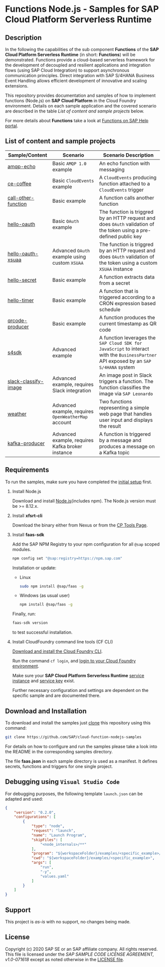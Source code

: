# Functions Node.js - Samples for SAP Cloud Platform Serverless Runtime

## Description
In the following the capabilities of the sub component **Functions** of the **SAP Cloud Platform Serverless Runtime** (in short: **Functions**) will be demonstrated. Functions provide a cloud-based serverless framework for the development of decoupled and resilient applications and integration flows (using SAP Cloud Integration) to support asynchronous communication principles.
Direct integration with SAP S/4HANA Business Event Handling allows efficient development of innovative and scaling extensions.

This repository provides documentation and samples of how to implement functions (Node.js) on **SAP Cloud Platform** in the Cloud Foundry environment. Details on each sample application and the covered scenario are described in the table _List of content and sample projects_ below.

For more details about **Functions** take a look at [Functions on SAP Help portal](https://help.sap.com/viewer/bf7b2ff68518427c85b30ac3184ad215/Cloud/en-US/7b8cc2b0e8d141d6aa37c7dff4d70b82.html).

## List of content and sample projects

|Sample/Content|Scenario|Scenario Description|
|---|---|---|
|[amqp-echo](./examples/amqp-echo)| Basic `AMQP 1.0` example | An echo function with messaging |
|[ce-coffee](./examples/ce-coffee)| Basic `CloudEvents` example | A `CloudEvents` producing function attached to a `CloudEvents` trigger |
|[call-other-function](./examples/call-other-function)| Basic example | A function calls another function |
|[hello-oauth](./examples/hello-oauth) | Basic `OAuth` example | The function is triggred by an HTTP request and does `OAuth` validation of the token using a pre-defined public key |
|[hello-oauth-xsuaa](./examples/hello-oauth-xsuaa) | Advanced `OAuth` example using custom `XSUAA` | The function is triggred by an HTTP request and does `OAuth` validation of the token using a custom `XSUAA` instance |
|[hello-secret](./examples/hello-secret) | Basic example | A function extracts data from a secret |
|[hello-timer](./examples/hello-timer)| Basic example | A function that is triggered according to a CRON expression based schedule |
|[qrcode-producer](./examples/qrcode-producer)| Basic example | A function produces the current timestamp as QR code |
|[s4sdk](./examples/s4sdk)| Advanced example | A function leverages the `SAP Cloud SDK for JavaScript` to interact with the `BusinessPartner` API exposed by an `SAP S/4HANA` system |
|[slack-classify-image](./examples/slack-classify-image)| Advanced example, requires Slack integration | An image post in Slack triggers a function. The function classifies the image via `SAP Leonardo` |
|[weather](./examples/weather)| Advanced example, requires `OpenWeatherMap` account | Two functions representing a simple web page that handles user input and displays the result |
|[kafka-producer](./examples/kafka-producer)| Advanced example, requires Kafka broker instance | A function is triggered by a message and produces a message on a Kafka topic |

## Requirements
To run the samples, make sure you have completed the [initial setup](https://help.sap.com/viewer/bf7b2ff68518427c85b30ac3184ad215/Cloud/en-US/80f67e476a8447378a72b3fcfbce8f3e.html) first.

1. Install Node.js

   Download and install [Node.js](https://nodejs.org/en/download/)(includes npm).
   The Node.js version must be >= 8.12.x.
   
2. Install __xfsrt-cli__

    Download the binary either from Nexus or from the [CP Tools Page](https://tools.hana.ondemand.com/#cloud).

3. Install __faas-sdk__

    Add the SAP NPM Registry to your npm configuration for all `@sap` scoped modules.
    ```bash
    npm config set "@sap:registry=https://npm.sap.com"
    ```

    Installation or update:
    * Linux
        ```bash
        sudo npm install @sap/faas -g
        ````
    * Windows (as usual user)
        ```bash
        npm install @sap/faas -g
        ````

    Finally, run:
    ```bash
    faas-sdk version
    ```
    to test successful installation.

4. Install CloudFoundry command line tools (CF CLI)

    [Download and install the Cloud Foundry CLI](https://docs.cloudfoundry.org/cf-cli/install-go-cli.html).

    Run the command `cf login`, and [login to your Cloud Foundry environment](https://developers.sap.com/tutorials/hcp-cf-getting-started.html).

    Make sure your **SAP Cloud Platform Serverless Runtime** [service instance](https://help.sap.com/viewer/bf7b2ff68518427c85b30ac3184ad215/Cloud/en-US/06f5c1adeb304f37b88d51dcd30d9a1b.html) and [service key](https://help.sap.com/viewer/bf7b2ff68518427c85b30ac3184ad215/Cloud/en-US/8400ccd0efc94c3096a9468c1e5f63ce.html) exist.

    Further necessary configuration and settings are dependent on the specific sample and are documented there.

## Download and Installation

To download and install the samples just [clone](https://gist.github.com/derhuerst/1b15ff4652a867391f03) this repository using this command:
```bash
git clone https://github.com/SAP/cloud-function-nodejs-samples
```

For details on how to configure and run the samples please take a look into the README in the corresponding samples directory.

The file __faas.json__ in each sample directory is used as a manifest. It defines secrets, functions and triggers
for one single project.

## Debugging using `Visual Studio Code`

For debugging purposes, the following template `launch.json` can be adapted and used:
```json
{
    "version": "0.2.0",
    "configurations": [
        {
            "type": "node",
            "request": "launch",
            "name": "Launch Program",
            "skipFiles": [
                "<node_internals>/**"
            ],
            "program": "${workspaceFolder}/examples/<specific_example>/node_modules/@sap/faas/lib/cli.js",
            "cwd": "${workspaceFolder}/examples/<specific_example>",
            "args": [
                "run",
                "-y",
                "values.yaml"
            ]
        }
    ]
}
```

## Support
This project is _as-is_ with no support, no changes being made.

## License
Copyright (c) 2020 SAP SE or an SAP affiliate company. All rights reserved.
This file is licensed under the _SAP SAMPLE CODE LICENSE AGREEMENT, v1.0-071618_ except as noted otherwise in the [LICENSE file](./LICENSE.txt).
